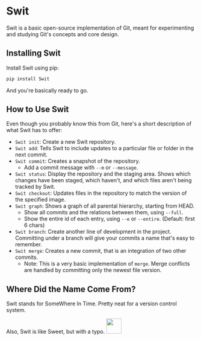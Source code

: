 # Swit

Swit is a basic open-source implementation of Git, meant for experimenting and studying Git's concepts and core design.


## Installing Swit

Install Swit using pip:
```bash
pip install Swit
```
And you're basically ready to go. 


## How to Use Swit

Even though you probably know this from Git, here's a short description of what Swit has to offer:
* `Swit init`: Create a new Swit repository.
* `Swit add`: Tells Swit to include updates to a particular file or folder in the next commit.
* `Swit commit`: Creates a snapshot of the repository.
  * Add a commit message with `--m` or `--message`.
* `Swit status`: Display the repository and the staging area. Shows which changes have been staged, which haven't, and which files aren't being tracked by Swit.
* `Swit checkout`: Updates files in the repository to match the version of the specified image.
* `Swit graph`: Shows a graph of all parental hierarchy, starting from HEAD.
  * Show all commits and the relations between them, using `--full`.
  * Show the entire id of each entry, using `--e` or `--entire`.
    (Default: first 6 chars)
* `Swit branch`: Create another line of development in the project. Committing under a branch will give your commits a name that's easy to remember.
* `Swit merge`: Creates a new commit, that is an integration of two other commits.
  * Note: This is a very basic implementation of `merge`. Merge conflicts are handled by committing only the newest file version.



## Where Did the Name Come From?

Swit stands for SomeWhere In Time. Pretty neat for a version control system.

Also, Swit is like Sweet, but with a typo. <img src="https://media.giphy.com/media/vFKqnCdLPNOKc/giphy.gif" width="40" height="40" />
